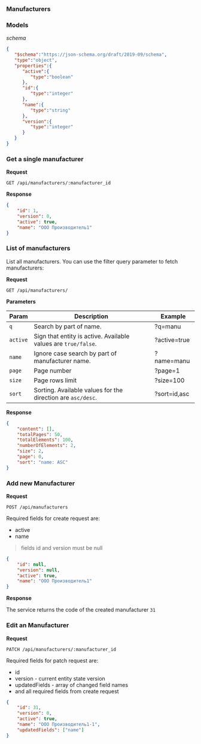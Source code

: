 ### Manufacturers


### Models

*schema*

```json
{
   "$schema":"https://json-schema.org/draft/2019-09/schema",
   "type":"object",
   "properties":{
      "active":{
         "type":"boolean"
      },
      "id":{
         "type":"integer"
      },
      "name":{
         "type":"string"
      },
      "version":{
         "type":"integer"
      }
   }
}
```

### Get a single manufacturer

**Request**

`GET /api/manufacturers/:manufacturer_id`

**Response**

```json
{
    "id": 1,
    "version": 0,
    "active": true,
    "name": "ООО Производитель1"
}
```

### List of manufacturers

List all manufacturers. You can use the filter query parameter to fetch manufacturers:

**Request**

`GET /api/manufacturers/`

**Parameters**

| Param  | Description  | Example |
|---|---|---|
| `q` | Search by part of name.  | ?q=manu|
| `active` |  Sign that entity is active. Available values are `true/false`. | ?active=true |
| `name` |  Ignore case search by part of manufacturer name. | ?name=manu |
| `page` | Page number | ?page=1 |
| `size` |  Page rows limit | ?size=100 |
| `sort` |  Sorting. Available values for the direction are `asc/desc`. | ?sort=id,asc |

**Response**

```json
{
    "content": [],
    "totalPages": 50,
    "totalElements": 100,
    "numberOfElements": 2,
    "size": 2,
    "page": 0,
    "sort": "name: ASC"
}
```

### Add new Manufacturer

**Request**

`POST /api/manufacturers`

Required fields for create request are:
* active
* name

>fields id and version must be null

```json
{
    "id": null,
    "version": null,
    "active": true,
    "name": "ООО Производитель1"
}
```

**Response**

The service returns the code of the created manufacturer
```31```


### Edit an Manufacturer

**Request**

`PATCH /api/manufacturers/:manufacturer_id`

Required fields for patch request are:
* id
* version - current entity state version
* updatedFields - array of changed field names
* and all required fields from create request

````json
{
    "id": 31,
    "version": 0,
    "active": true,
    "name": "ООО Производитель1-1",
    "updatedFields": ["name"]
}
````